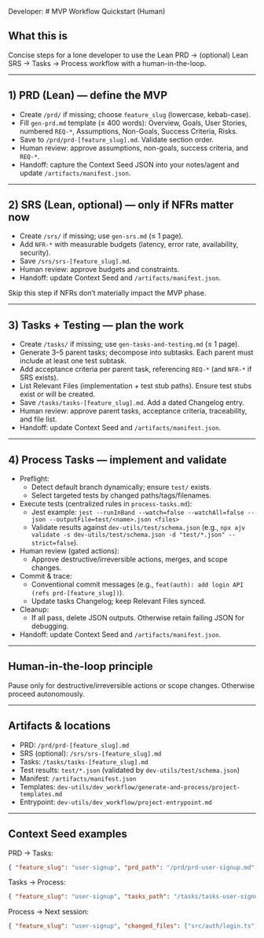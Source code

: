 Developer: # MVP Workflow Quickstart (Human)

## What this is
Concise steps for a lone developer to use the Lean PRD → (optional) Lean SRS → Tasks → Process workflow with a human-in-the-loop.

---

## 1) PRD (Lean) — define the MVP
- Create `/prd/` if missing; choose `feature_slug` (lowercase, kebab-case).
- Fill `gen-prd.md` template (≤ 400 words): Overview, Goals, User Stories, numbered `REQ-*`, Assumptions, Non-Goals, Success Criteria, Risks.
- Save to `/prd/prd-[feature_slug].md`. Validate section order.
- Human review: approve assumptions, non-goals, success criteria, and `REQ-*`.
- Handoff: capture the Context Seed JSON into your notes/agent and update `/artifacts/manifest.json`.

---

## 2) SRS (Lean, optional) — only if NFRs matter now
- Create `/srs/` if missing; use `gen-srs.md` (≤ 1 page).
- Add `NFR-*` with measurable budgets (latency, error rate, availability, security).
- Save `/srs/srs-[feature_slug].md`.
- Human review: approve budgets and constraints.
- Handoff: update Context Seed and `/artifacts/manifest.json`.

Skip this step if NFRs don’t materially impact the MVP phase.

---

## 3) Tasks + Testing — plan the work
- Create `/tasks/` if missing; use `gen-tasks-and-testing.md` (≤ 1 page).
- Generate 3–5 parent tasks; decompose into subtasks. Each parent must include at least one test subtask.
- Add acceptance criteria per parent task, referencing `REQ-*` (and `NFR-*` if SRS exists).
- List Relevant Files (implementation + test stub paths). Ensure test stubs exist or will be created.
- Save `/tasks/tasks-[feature_slug].md`. Add a dated Changelog entry.
- Human review: approve parent tasks, acceptance criteria, traceability, and file list.
- Handoff: update Context Seed and `/artifacts/manifest.json`.

---

## 4) Process Tasks — implement and validate
- Preflight:
  - Detect default branch dynamically; ensure `test/` exists.
  - Select targeted tests by changed paths/tags/filenames.
- Execute tests (centralized rules in `process-tasks.md`):
  - Jest example: `jest --runInBand --watch=false --watchAll=false --json --outputFile=test/<name>.json <files>`
  - Validate results against `dev-utils/test/schema.json` (e.g., `npx ajv validate -s dev-utils/test/schema.json -d "test/*.json" --strict=false`).
- Human review (gated actions):
  - Approve destructive/irreversible actions, merges, and scope changes.
- Commit & trace:
  - Conventional commit messages (e.g., `feat(auth): add login API (refs prd-[feature_slug])`).
  - Update tasks Changelog; keep Relevant Files synced.
- Cleanup:
  - If all pass, delete JSON outputs. Otherwise retain failing JSON for debugging.
- Handoff: update Context Seed and `/artifacts/manifest.json`.

---

## Human-in-the-loop principle
Pause only for destructive/irreversible actions or scope changes. Otherwise proceed autonomously.

---

## Artifacts & locations
- PRD: `/prd/prd-[feature_slug].md`
- SRS (optional): `/srs/srs-[feature_slug].md`
- Tasks: `/tasks/tasks-[feature_slug].md`
- Test results: `test/*.json` (validated by `dev-utils/test/schema.json`)
- Manifest: `/artifacts/manifest.json`
- Templates: `dev-utils/dev_workflow/generate-and-process/project-templates.md`
- Entrypoint: `dev-utils/dev_workflow/project-entrypoint.md`

---

## Context Seed examples
PRD → Tasks:
```json
{ "feature_slug": "user-signup", "prd_path": "/prd/prd-user-signup.md", "requirement_ids": ["REQ-1","REQ-2"] }
```

Tasks → Process:
```json
{ "feature_slug": "user-signup", "tasks_path": "/tasks/tasks-user-signup.md", "test_stub_paths": ["src/auth/__tests__/login.test.ts"] }
```

Process → Next session:
```json
{ "feature_slug": "user-signup", "changed_files": ["src/auth/login.ts"], "last_status": "passed" }
```

